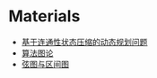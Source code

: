 # Materials

* [基于连通性状态压缩的动态规划问题](https://wenku.baidu.com/view/9cfbb16e011ca300a6c390d5.html)
* [算法图论](http://www.docin.com/p-610139511.html)
* [弦图与区间图](https://wenku.baidu.com/view/6f9f2223dd36a32d73758126.html)
